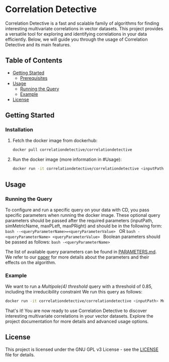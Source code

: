 # Correlation Detective

Correlation Detective is a fast and scalable family of algorithms for finding interesting multivariate correlations in vector datasets. This project provides a versatile tool for exploring and identifying correlations in your data efficiently. Below, we will guide you through the usage of Correlation Detective and its main features.

## Table of Contents

- [Getting Started](#getting-started)
    - [Prerequisites](#prerequisites)
- [Usage](#usage)
    - [Running the Query](#running-the-query)
    - [Example](#example)
- [License](#license)

## Getting Started

### Installation

1. Fetch the docker image from dockerhub:

    ```bash
    docker pull correlationdetective/correlationdetective
    ```
2. Run the docker image (more information in #Usage):

    ```bash
    docker run -it correlationdetective/correlationdetective <inputPath> <simMetricName> <maxPLeft> <maxPRight> ...
    ```   

## Usage

### Running the Query
To configure and run a specific query on your data with CD, you pass specific parameters when running the docker image.
These optional query parameters should be passed after the required parameters (inputPath, simMetricName, maxPLeft, maxPRight) and should be in the following form: 
    ```bash
    --<queryParameterName>=<queryParameterValue>
    ```
OR 
    ```bash
    -<queryParameterName> <queryParameterValue>
    ```
Boolean parameters should be passed as follows:
    ```bash
    -<queryParameterName>
    ```

The list of available query parameters can be found in [PARAMETERS.md](PARAMETERS.md).
We refer to our [paper](https://vldb.org/pvldb/vol15/p1266-papapetrou.pdf) for more details about the parameters and their effects on the algorithm.

### Example
We want to run a *Multipole(4)* *threshold* query with a threshold of 0.85, including the irreducibility constraint
We run this query as follows:

```bash
docker run -it correlationdetective/correlationdetective <inputPath> Multipole 4 0 --queryType=THRESHOLD --tau=0.85 -irreducibility
```

That's it! You are now ready to use Correlation Detective to discover interesting multivariate correlations in your vector datasets.
Explore the project documentation for more details and advanced usage options.

## License
This project is licensed under the GNU GPL v3 License - see the [LICENSE](LICENSE) file for details.